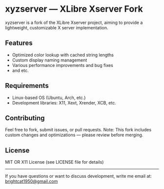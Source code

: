 # xyzserver — XLibre Xserver Fork

xyzserver is a fork of the XLibre Xserver project, aiming to provide a lightweight, customizable X server implementation.

## Features

- Optimized color lookup with cached string lengths
- Custom display naming management
- Various performance improvements and bug fixes
- and etc.

## Requirements

- Linux-based OS (Ubuntu, Arch, etc.)
- Development libraries: X11, Xext, Xrender, XCB, etc.

## Contributing

Feel free to fork, submit issues, or pull requests.
Note: This fork includes custom changes and optimizations — please review before merging.

## License

MIT OR X11 License (see LICENSE file for details)

---

If you have questions or want to discuss development, write me email at: brightcat1950@gmail.com
